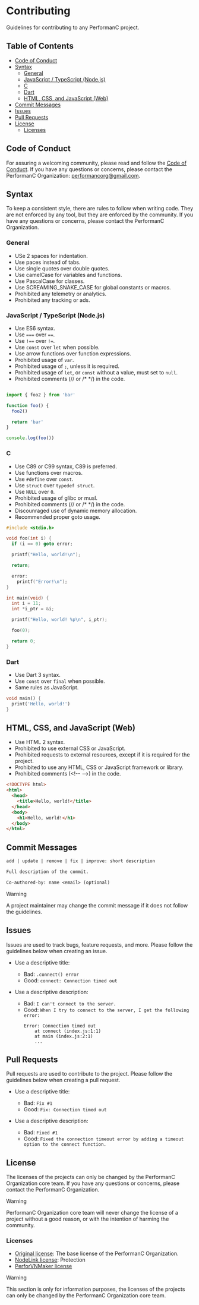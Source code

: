 # Contributing

Guidelines for contributing to any PerformanC project.

## Table of Contents

- [Code of Conduct](#code-of-conduct)
- [Syntax](#syntax)
  - [General](#general)
  - [JavaScript / TypeScript (Node.js)](#javascript--typescript-nodejs)
  - [C](#c)
  - [Dart](#dart)
  - [HTML, CSS, and JavaScript (Web)](#html-css-and-javascript-web)
- [Commit Messages](#commit-messages)
- [Issues](#issues)
- [Pull Requests](#pull-requests)
- [License](#license)
  - [Licenses](#licenses)

## Code of Conduct

For assuring a welcoming community, please read and follow the [Code of Conduct](CODE_OF_CONDUCT.md). If you have any questions or concerns, please contact the PerformanC Organization: performancorg@gmail.com.

## Syntax

To keep a consistent style, there are rules to follow when writing code. They are not enforced by any tool, but they are enforced by the community. If you have any questions or concerns, please contact the PerformanC Organization.

### General

- USe 2 spaces for indentation.
- Use paces instead of tabs.
- Use single quotes over double quotes.
- Use camelCase for variables and functions.
- Use PascalCase for classes.
- Use SCREAMING_SNAKE_CASE for global constants or macros.
- Prohibited any telemetry or analytics.
- Prohibited any tracking or ads.

### JavaScript / TypeScript (Node.js)

- Use ES6 syntax.
- Use `===` over `==`.
- Use `!==` over `!=`.
- Use `const` over `let` when possible.
- Use arrow functions over function expressions.
- Prohibited usage of `var`.
- Prohibited usage of `;`, unless it is required.
- Prohibited usage of `let`, or `const` without a value, must set to `null`.
- Prohibited comments (// or /* */) in the code.

```js

import { foo2 } from 'bar'

function foo() {
  foo2()

  return 'bar'
}

console.log(foo())
```

### C

- Use C89 or C99 syntax, C89 is preferred.
- Use functions over macros.
- Use `#define` over `const`.
- Use `struct` over `typedef struct`.
- Use `NULL` over `0`.
- Prohibited usage of glibc or musl.
- Prohibited comments (// or /* */) in the code.
- Discounraged use of dynamic memory allocation.
- Recommended proper goto usage.

```c
#include <stdio.h>

void foo(int i) {
  if (i == 0) goto error;

  printf("Hello, world!\n");

  return;

  error:
    printf("Error!\n");
}

int main(void) {
  int i = 11;
  int *i_ptr = &i;

  printf("Hello, world! %p\n", i_ptr);

  foo(0);

  return 0;
}
```

### Dart

- Use Dart 3 syntax.
- Use `const` over `final` when possible.
- Same rules as JavaScript.

```dart
void main() {
  print('Hello, world!')
}
```

## HTML, CSS, and JavaScript (Web)

- Use HTML 2 syntax.
- Prohibited to use external CSS or JavaScript.
- Prohibited requests to external resources, except if it is required for the project.
- Prohibited to use any HTML, CSS or JavaScript framework or library.
- Prohibited comments (<\!-- -->) in the code.

```html
<!DOCTYPE html>
<html>
  <head>
    <title>Hello, world!</title>
  </head>
  <body>
    <h1>Hello, world!</h1>
  </body>
</html>
```

## Commit Messages

```txt
add | update | remove | fix | improve: short description

Full description of the commit.

Co-authored-by: name <email> (optional)
```

> [!WARNING]
> A project maintainer may change the commit message if it does not follow the guidelines.

## Issues

Issues are used to track bugs, feature requests, and more. Please follow the guidelines below when creating an issue.

- Use a descriptive title:
  - Bad: `.connect() error`
  - Good: `connect: Connection timed out`

- Use a descriptive description:
  - Bad: `I can't connect to the server.`
  - Good: `When I try to connect to the server, I get the following error:`
    ```
    Error: Connection timed out
        at connect (index.js:1:1)
        at main (index.js:2:1)
        ...
    ```
## Pull Requests

Pull requests are used to contribute to the project. Please follow the guidelines below when creating a pull request.

- Use a descriptive title:
  - Bad: `Fix #1`
  - Good: `Fix: Connection timed out`

- Use a descriptive description:
  - Bad: `Fixed #1`
  - Good: `Fixed the connection timeout error by adding a timeout option to the connect function.`

## License

The licenses of the projects can only be changed by the PerformanC Organization core team. If you have any questions or concerns, please contact the PerformanC Organization.

> [!WARNING]
> PerformanC Organization core team will never change the license of a project without a good reason, or with the intention of harming the community.

### Licenses

- [Original license](ORIGINAL_LICENSE): The base license of the PerformanC Organization.
- [NodeLink license](NODELINK_LICENSE): Protection 
- [PerforVNMaker license](PERFORVNMAKER_LICENSE)

> [!WARNING]
> This section is only for information purposes, the licenses of the projects can only be changed by the PerformanC Organization core team.